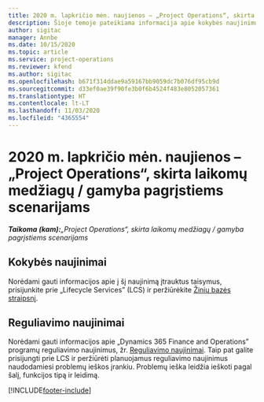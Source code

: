 ```yaml
---
title: 2020 m. lapkričio mėn. naujienos – „Project Operations“, skirta laikomų medžiagų / gamyba pagrįstiems scenarijams
description: Šioje temoje pateikiama informacija apie kokybės naujinimus, pasiekiamus 2020 m. lapkričio mėn. „Project Operations Lite”, skirta laikomų medžiagų / gamyba pagrįstiems scenarijams.
author: sigitac
manager: Annbe
ms.date: 10/15/2020
ms.topic: article
ms.service: project-operations
ms.reviewer: kfend
ms.author: sigitac
ms.openlocfilehash: b671f314ddae9a59167bb9059dc7b076df95cb9d
ms.sourcegitcommit: d33ef0ae39f90fe3b0f6b4524f483e8052057361
ms.translationtype: HT
ms.contentlocale: lt-LT
ms.lasthandoff: 11/03/2020
ms.locfileid: "4365554"
---
```

# <a name="whats-new-november-2020---project-operations-for-stockedproduction-based-scenarios"></a>2020 m. lapkričio mėn. naujienos – „Project Operations“, skirta laikomų medžiagų / gamyba pagrįstiems scenarijams

_**Taikoma (kam):**„Project Operations“, skirta laikomų medžiagų / gamyba pagrįstiems scenarijams_

## <a name="quality-updates"></a>Kokybės naujinimai

Norėdami gauti informacijos apie į šį naujinimą įtrauktus taisymus, prisijunkite prie „Lifecycle Services” (LCS) ir peržiūrėkite [Žinių bazės straipsnį](https://fix.lcs.dynamics.com/Issue/Details?bugId=488609&amp;dbType=3&amp;qc=8251e8e1d5e2386de850599926c1adc3fec8e2ba25308036d22cdfe0a1c28fc7).

## <a name="regulatory-updates"></a>Reguliavimo naujinimai

Norėdami gauti informacijos apie „Dynamics 365 Finance and Operations” programų reguliavimo naujinimus, žr. [Reguliavimo naujinimai](https://docs.microsoft.com/dynamics365/finance/localizations/regulatory-updates). Taip pat galite prisijungti prie LCS ir peržiūrėti planuojamus reguliavimo naujinimus naudodamiesi problemų ieškos įrankiu. Problemų ieška leidžia ieškoti pagal šalį, funkcijos tipą ir leidimą.


[!INCLUDE[footer-include](../../includes/footer-banner.md)]